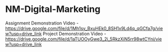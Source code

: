 # NM-Digital-Marketing

Assignment Demonstration Video - https://drive.google.com/file/d/1Mh1sv_BxuHEk0_8SH1x9Ld4q_qGCfa7g/view?usp=drive_link
Project Demonstration Video - https://drive.google.com/file/d/1aTUOOyGwe3_2i_5RkzXiN5rr98wtCYni/view?usp=drive_link
